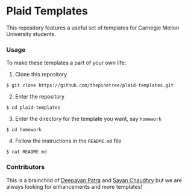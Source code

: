 # Plaid Templates

This repository features a useful set of templates for Carnegie Mellon University students.

### Usage
To make these templates a part of your own life:
1. Clone this repository
```
$ git clone https://github.com/thepinetree/plaid-templates.git
```
2. Enter the repository
```
$ cd plaid-templates
```
3. Enter the directory for the template you want, say `homework`
```
$ cd homework
```
4. Follow the instructions in the `README.md` file
```
$ cat README.md
```

### Contributors

This is a brainchild of [Deepayan Patra](https://deepayan.dev/) and [Sayan Chaudhry](https://www.sayan.io) but we are always looking for enhancements and more templates!